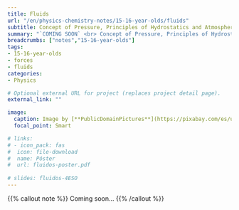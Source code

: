 ```yaml
---
title: Fluids
url: "/en/physics-chemistry-notes/15-16-year-olds/fluids"
subtitle: Concept of Pressure, Principles of Hydrostatics and Atmospheric Physics
summary: "`COMING SOON` <br> Concept of Pressure, Principles of Hydrostatics and Atmospheric Physics."
breadcrumbs: ["notes","15-16-year-olds"]
tags:
- 15-16-year-olds
- forces
- fluids
categories:
- Physics

# Optional external URL for project (replaces project detail page).
external_link: ""

image:
  caption: Image by [**PublicDomainPictures**](https://pixabay.com/es/users/publicdomainpictures-14/) on [Pixabay](https://pixabay.com/es/)
  focal_point: Smart

# links:
# - icon_pack: fas
#  icon: file-download
#  name: Póster
#  url: fluidos-poster.pdf
  
# slides: fluidos-4ESO  
---
```


{{% callout note %}}
Coming soon...
{{% /callout %}}
